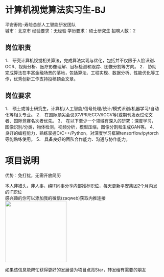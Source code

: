 # 计算机视觉算法实习生-BJ
平安寿险-寿险总部人工智能研发团队  
城市：北京市 经验要求：无经验 学历要求：硕士研究生  招聘人数：2

## 岗位职责
1．	研究计算机视觉相关算法，完成算法实现与优化，包括并不仅限于人脸识别、OCR、视频分析、医疗影像理解、目标检测和跟踪、图像分割等方向。
 2．	协助完成算法在丰富金融场景的落地，包括算法、工程实现、数据分析、性能优化等工作，优秀创新工作支持投稿顶会文章。

## 岗位要求
1．	硕士或博士研究生，计算机/人工智能/信号处理/统计/模式识别/机器学习/自动化等相关专业。
 2．	在国际顶尖会议(CVPR/ECCV/ICCV等)或期刊发表过论文者、国际竞赛名次者优先。
 3．	在以下至少一个领域有深入的研究：深度学习，图像识别/分类，物体检测，视频分析，模型压缩，图像分割和生成GAN等。
 4．	良好的编程能力，熟练掌握C/C++/Python，对深度学习框架tensorflow/pytorch等能熟练使用。
 5．	具备良好的团队合作能力、沟通与协作能力。

# 项目说明

优势：免打扰，无需开放简历

本人非猎头，非人事，纯IT同事分享内部推荐职位，每天更新平安集团2个月内发的IT职位  
感兴趣的你可以添加我的微信(zaqweb)获取内推连接  
<img src="https://github.com/zaqweb/PA-IT-JOBS/blob/master/WechatICode.jpeg"  height="200" width="200">

如果该信息能帮忙获得更好的发展请为项目点亮Star，转发给有需要的朋友




